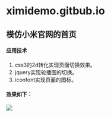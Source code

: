 <!--
 * @description: 
 * @Author: huangyong
 * @Date: 2019-08-14 22:09:08
 -->
# ximidemo.gitbub.io

## 模仿小米官网的首页

#### 应用技术 
1. css3的2d转化实现页面切换效果。
2. jquery实现轮播图的切换。
3. iconfont实现页面的图标。

#### 效果如下：
<img src="https://github.com/hyisboy/ximidemo.gitbub.io/blob/master/img/xiaomi.gif">



